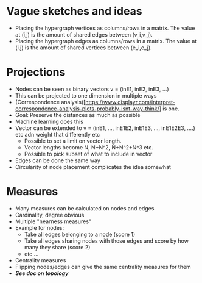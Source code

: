 # Vague sketches and ideas
* Placing the hypergraph vertices as columns/rows in a matrix. The value at (i,j) is the amount of shared edges between (v_i,v_j).
* Placing the hypergraph edges as columns/rows in a matrix. The value at (i,j) is the amount of shared vertices between (e_i,e_j).

# Projections
* Nodes can be seen as binary vectors v = (inE1, inE2, inE3, ...)
* This can be projected to one dimension in multiple ways
* (Correspondence analysis)[https://www.displayr.com/interpret-correspondence-analysis-plots-probably-isnt-way-think/] is one.
* Goal: Preserve the distances as much as possible
* Machine learning does this
* Vector can be extended to v = (inE1, ..., inE1E2, inE1E3, ..., inE1E2E3, ....) etc adn weight that differently etc
  * Possible to set a limit on vector length.
  * Vector lengths become N, N+N^2, N+N^2+N^3 etc.
  * Possible to pick subset of what to include in vector
* Edges can be done the same way
* Circularity of node placement complicates the idea somewhat

# Measures
* Many measures can be calculated on nodes and edges
* Cardinality, degree obvious
* Multiple "nearness measures"
* Example for nodes:
  * Take all edges belonging to a node (score 1)
  * Take all edges sharing nodes with those edges and score by how many they share (score 2)
  * etc ...
* Centrality measures
* Flipping nodes/edges can give the same centrality measures for them
* ***See doc on topology***